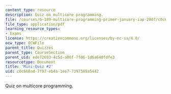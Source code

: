 ```yaml
---
content_type: resource
description: Quiz on multicore programming.
file: /courses/6-189-multicore-programming-primer-january-iap-2007/c0c660ad7f97eb4a1ee77397589a5442_quiz2.pdf
file_type: application/pdf
learning_resource_types:
- Exams
license: https://creativecommons.org/licenses/by-nc-sa/4.0/
ocw_type: OCWFile
parent_title: Quizzes
parent_type: CourseSection
parent_uid: ede72693-4c5d-a06f-7f06-1d6a640fdfe3
resourcetype: Document
title: 'Mini-Quiz #2'
uid: c0c660ad-7f97-eb4a-1ee7-7397589a5442
---
```

Quiz on multicore programming.